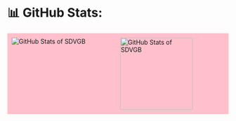 # 📊 GitHub Stats:
<div style="display: grid; grid-template-columns: repeat(2, 1fr); grid-column-gap: 9px; grid-row-gap: 0px; background-color: pink; padding: 10px;">
    <picture>
        <source
            srcset="https://github-readme-stats.vercel.app/api?username=SDVGB&show_icons=true&bg_color=00000000&locale=es&hide_title=true&ring_color=ee6fec&rank_icon=github&icon_color=ee6fec&text_color=FFFFFF"
            media="(prefers-color-scheme: dark)"
        />
        <source
            srcset="https://github-readme-stats.vercel.app/api?username=SDVGB&show_icons=true&bg_color=00000000&locale=es&hide_title=true&ring_color=ee6fec&rank_icon=github&icon_color=ee6fec&text_color=000000&card_width=470px"
            media="(prefers-color-scheme: light), (prefers-color-scheme: no-preference)"
        />
        <img
            src="https://github-readme-stats.vercel.app/api?username=SDVGB&show_icons=true"
            alt="GitHub Stats of SDVGB"
        />
    </picture>
    <picture>
        <source
            srcset="https://github-readme-stats.vercel.app/api/top-langs/?username=SDVGB&layout=compact"
            media="(prefers-color-scheme: dark)"
        />
        <source height=165 
            srcset="https://github-readme-stats.vercel.app/api/top-langs/?username=SDVGB&layout=compact&locale=es&title_color=000000&hide_title=true&card_width=50px"
        />
        <img 
            src="https://github-readme-stats.vercel.app/api/top-langs/?username=SDVGB&layout=compact&locale=es"
            alt="GitHub Stats of SDVGB"
        />
    </picture>
</div>



